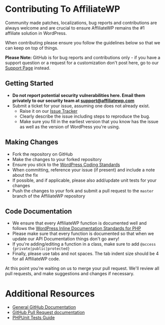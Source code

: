 # Contributing To AffiliateWP

Community made patches, localizations, bug reports and contributions are always welcome and are crucial to ensure AffiliateWP remains the #1 affiliate solution in WordPress.

When contributing please ensure you follow the guidelines below so that we can keep on top of things.

__Please Note:__ GitHub is for bug reports and contributions only - if you have a support question or a request for a customization don't post here, go to our [Support Page](https://affiliatewp.com/support/) instead.

## Getting Started

* __Do not report potential security vulnerabilities here. Email them privately to our security team at [support@affiliatewp.com](mailto:support@affiliatewp.com)__
* Submit a ticket for your issue, assuming one does not already exist.
  * Raise it on our [Issue Tracker](https://github.com/AffiliateWP/AffiliateWP/issues)
  * Clearly describe the issue including steps to reproduce the bug.
  * Make sure you fill in the earliest version that you know has the issue as well as the version of WordPress you're using.

## Making Changes

* Fork the repository on GitHub
* Make the changes to your forked repository
* Ensure you stick to the [WordPress Coding Standards](https://codex.wordpress.org/WordPress_Coding_Standards)
* When committing, reference your issue (if present) and include a note about the fix
* If possible, and if applicable, please also add/update unit tests for your changes
* Push the changes to your fork and submit a pull request to the `master` branch of the AffiliateWP repository

## Code Documentation

* We ensure that every AffiliateWP function is documented well and follows the [WordPress Inline Documentation Standards for PHP](https://make.wordpress.org/core/handbook/best-practices/inline-documentation-standards/php/)
* Please make sure that every function is documented so that when we update our API Documentation things don't go awry!
* If you're adding/editing a function in a class, make sure to add `@access {private|public|protected}`
* Finally, please use tabs and not spaces. The tab indent size should be 4 for all AffiliateWP code.

At this point you're waiting on us to merge your pull request. We'll review all pull requests, and make suggestions and changes if necessary.

# Additional Resources
* [General GitHub Documentation](https://help.github.com/)
* [GitHub Pull Request documentation](https://help.github.com/send-pull-requests/)
* [PHPUnit Tests Guide](https://phpunit.de/manual/current/en/writing-tests-for-phpunit.html)
